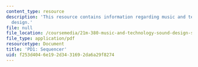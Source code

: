 ```yaml
---
content_type: resource
description: 'This resource contains information regarding music and technology: Sound
  design.'
file: null
file_location: /coursemedia/21m-380-music-and-technology-sound-design-spring-2016/f253d4046e192d3431692da6a29f8274_MIT21M_380S16_assn_pd1.pdf
file_type: application/pdf
resourcetype: Document
title: 'PD1: Sequencer'
uid: f253d404-6e19-2d34-3169-2da6a29f8274
---
```


